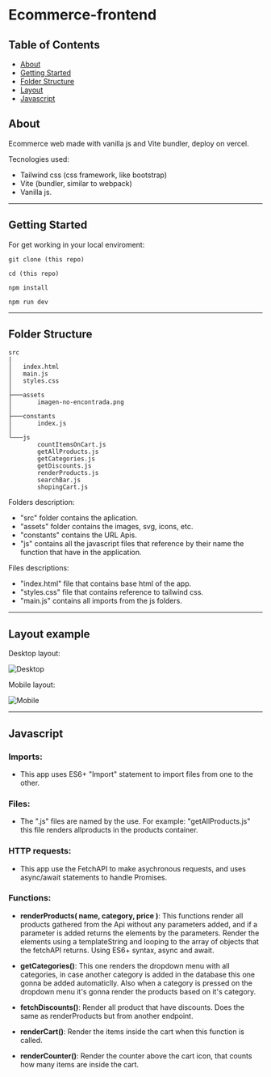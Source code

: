 # Ecommerce-frontend

## Table of Contents

- [About](#about)
- [Getting Started](#getting_started)
- [Folder Structure](#folder_structure)
- [Layout](#layout_examples)
- [Javascript](#javascript)

## About <a name = "about"></a>

Ecommerce web made with vanilla js and Vite bundler, deploy on vercel.

Tecnologies used:

- Tailwind css (css framework, like bootstrap)
- Vite (bundler, similar to webpack)
- Vanilla js.
<hr>

## Getting Started <a name = "getting_started"></a>

For get working in your local enviroment:

`git clone (this repo)`

`cd (this repo)`

`npm install`

`npm run dev`

<hr>

## Folder Structure <a name = "folder_structure"></a>

```
src
|
│   index.html
│   main.js
│   styles.css
│
├───assets
│       imagen-no-encontrada.png
│
├───constants
│       index.js
│
└───js
        countItemsOnCart.js
        getAllProducts.js
        getCategories.js
        getDiscounts.js
        renderProducts.js
        searchBar.js
        shopingCart.js

```

Folders description:

- "src" folder contains the aplication.
- "assets" folder contains the images, svg, icons, etc.
- "constants" contains the URL Apis.
- "js" contains all the javascript files that reference by their name the function that have in the application.

Files descriptions:

- "index.html" file that contains base html of the app.
- "styles.css" file that contains reference to tailwind css.
- "main.js" contains all imports from the js folders.

<hr>

## Layout example <a name = "layout_example"></a>

Desktop layout:

![Desktop](https://i.imgur.com/vFmwZlX.png)

Mobile layout:

![Mobile](https://i.imgur.com/67wd8nI.png)

<hr>

## Javascript <a name = "javascript"></a>

### Imports:

- This app uses ES6+ "Import" statement to import files from one to the other.

### Files:

- The ".js" files are named by the use. For example:
  "getAllProducts.js" this file renders allproducts in the products container.

### HTTP requests:

- This app use the FetchAPI to make asychronous requests, and uses async/await statements to handle Promises.

### Functions:

- **renderProducts( name, category, price )**:
  This functions render all products gathered from the Api without any parameters added, and if a parameter is added returns the elements by the parameters. Render the elements using a templateString and looping to the array of objects that the fetchAPI returns. Using ES6+ syntax, async and await.

- **getCategories()**: This one renders the dropdown menu with all categories, in case another category is added in the database this one gonna be added automaticlly. Also when a category is pressed on the
  dropdown menu it's gonna render the products based on it's category.

- **fetchDiscounts()**: Render all product that have discounts. Does the same as renderProducts but from another endpoint.

- **renderCart()**: Render the items inside the cart when this function is called.

- **renderCounter()**: Render the counter above the cart icon, that counts how many items are inside the cart.
